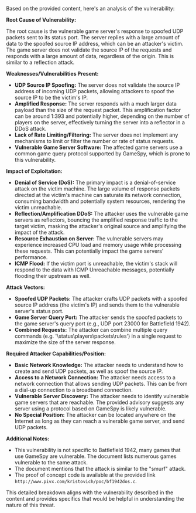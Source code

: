 Based on the provided content, here's an analysis of the vulnerability:

**Root Cause of Vulnerability:**

The root cause is the vulnerable game server's response to spoofed UDP packets sent to its status port. The server replies with a large amount of data to the spoofed source IP address, which can be an attacker's victim. The game server does not validate the source IP of the requests and responds with a large amount of data, regardless of the origin. This is similar to a reflection attack.

**Weaknesses/Vulnerabilities Present:**

*   **UDP Source IP Spoofing:** The server does not validate the source IP address of incoming UDP packets, allowing attackers to spoof the source IP to be the victim's IP.
*   **Amplified Response:** The server responds with a much larger data payload than the size of the request packet. This amplification factor can be around 1:393 and potentially higher, depending on the number of players on the server, effectively turning the server into a reflector in a DDoS attack.
*   **Lack of Rate Limiting/Filtering:** The server does not implement any mechanisms to limit or filter the number or rate of status requests.
*   **Vulnerable Game Server Software:** The affected game servers use a common game query protocol supported by GameSpy, which is prone to this vulnerability.

**Impact of Exploitation:**

*   **Denial of Service (DoS):** The primary impact is a denial-of-service attack on the victim machine. The large volume of response packets directed at the victim's machine can saturate its network connection, consuming bandwidth and potentially system resources, rendering the victim unreachable.
*   **Reflection/Amplification DDoS:** The attacker uses the vulnerable game servers as reflectors, bouncing the amplified response traffic to the target victim, masking the attacker's original source and amplifying the impact of the attack.
*   **Resource Exhaustion on Server:** The vulnerable servers may experience increased CPU load and memory usage while processing these requests. This can potentially impact the game servers' performance.
*   **ICMP Flood:**  If the victim port is unreachable, the victim's stack will respond to the data with ICMP Unreachable messages, potentially flooding their upstream as well.

**Attack Vectors:**

*   **Spoofed UDP Packets:** The attacker crafts UDP packets with a spoofed source IP address (the victim's IP) and sends them to the vulnerable server's status port.
*   **Game Server Query Port:** The attacker sends the spoofed packets to the game server's query port (e.g., UDP port 23000 for Battlefield 1942).
*   **Combined Requests:** The attacker can combine multiple query commands (e.g. '\status\players\packets\rules\') in a single request to maximize the size of the server response.

**Required Attacker Capabilities/Position:**

*   **Basic Network Knowledge:** The attacker needs to understand how to create and send UDP packets, as well as spoof the source IP.
*   **Access to a Network Connection:**  The attacker needs access to a network connection that allows sending UDP packets. This can be from a dial-up connection to a broadband connection.
*   **Vulnerable Server Discovery:** The attacker needs to identify vulnerable game servers that are reachable. The provided advisory suggests any server using a protocol based on GameSpy is likely vulnerable.
*   **No Special Position:** The attacker can be located anywhere on the Internet as long as they can reach a vulnerable game server, and send UDP packets.

**Additional Notes:**
* This vulnerability is not specific to Battlefield 1942, many games that use GameSpy are vulnerable. The document lists numerous games vulnerable to the same attack.
* The document mentions that the attack is similar to the "smurf" attack.
* The proof of concept code is available at the provided link `http://www.pivx.com/kristovich/poc/bf1942dos.c`.

This detailed breakdown aligns with the vulnerability described in the content and provides specifics that would be helpful in understanding the nature of this threat.